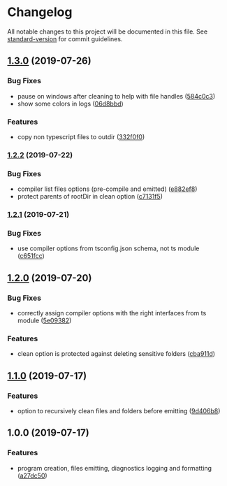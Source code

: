 # Changelog

All notable changes to this project will be documented in this file. See [standard-version](https://github.com/conventional-changelog/standard-version) for commit guidelines.

## [1.3.0](https://github.com/jeremyben/tsc-prog/compare/v1.2.2...v1.3.0) (2019-07-26)


### Bug Fixes

* pause on windows after cleaning to help with file handles ([584c0c3](https://github.com/jeremyben/tsc-prog/commit/584c0c3))
* show some colors in logs ([06d8bbd](https://github.com/jeremyben/tsc-prog/commit/06d8bbd))


### Features

* copy non typescript files to outdir ([332f0f0](https://github.com/jeremyben/tsc-prog/commit/332f0f0))



### [1.2.2](https://github.com/jeremyben/tsc-prog/compare/v1.2.1...v1.2.2) (2019-07-22)


### Bug Fixes

* compiler list files options (pre-compile and emitted) ([e882ef8](https://github.com/jeremyben/tsc-prog/commit/e882ef8))
* protect parents of rootDir in clean option ([c7131f5](https://github.com/jeremyben/tsc-prog/commit/c7131f5))



### [1.2.1](https://github.com/jeremyben/tsc-prog/compare/v1.2.0...v1.2.1) (2019-07-21)


### Bug Fixes

* use compiler options from tsconfig.json schema, not ts module ([c651fcc](https://github.com/jeremyben/tsc-prog/commit/c651fcc))



## [1.2.0](https://github.com/jeremyben/tsc-prog/compare/v1.1.0...v1.2.0) (2019-07-20)


### Bug Fixes

* correctly assign compiler options with the right interfaces from ts module ([5e09382](https://github.com/jeremyben/tsc-prog/commit/5e09382))


### Features

* clean option is protected against deleting sensitive folders ([cba911d](https://github.com/jeremyben/tsc-prog/commit/cba911d))



## [1.1.0](https://github.com/jeremyben/tsc-prog/compare/v1.0.0...v1.1.0) (2019-07-17)


### Features

* option to recursively clean files and folders before emitting ([9d406b8](https://github.com/jeremyben/tsc-prog/commit/9d406b8))



## 1.0.0 (2019-07-17)


### Features

* program creation, files emitting, diagnostics logging and formatting ([a27dc50](https://github.com/jeremyben/tsc-prog/commit/a27dc50))
